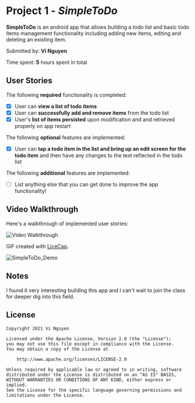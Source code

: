 # Project 1 - *SimpleToDo*

**SimpleToDo** is an android app that allows building a todo list and basic todo items management functionality including adding new items, editing and deleting an existing item.

Submitted by: **Vi Nguyen**

Time spent: **5** hours spent in total

## User Stories

The following **required** functionality is completed:

* [x] User can **view a list of todo items**
* [x] User can **successfully add and remove items** from the todo list
* [x] User's **list of items persisted** upon modification and and retrieved properly on app restart

The following **optional** features are implemented:

* [x] User can **tap a todo item in the list and bring up an edit screen for the todo item** and then have any changes to the text reflected in the todo list

The following **additional** features are implemented:

* [ ] List anything else that you can get done to improve the app functionality!

## Video Walkthrough

Here's a walkthrough of implemented user stories:

<img src='https://user-images.githubusercontent.com/65844160/106331761-57776600-623a-11eb-8653-f87e6af0f50e.mp4' title='Video Walkthrough' width='' alt='Video Walkthrough' />

GIF created with [LiceCap](http://www.cockos.com/licecap/).

![SimpleToDo_Demo](https://user-images.githubusercontent.com/65844160/106333945-8bed2100-623e-11eb-8747-2a5efba9a50e.gif)

## Notes

I found it very interesting building this app and I can't wait to join the class for deeper dig into this field. 

## License

    Copyright 2021 Vi Nguyen

    Licensed under the Apache License, Version 2.0 (the "License");
    you may not use this file except in compliance with the License.
    You may obtain a copy of the License at

        http://www.apache.org/licenses/LICENSE-2.0

    Unless required by applicable law or agreed to in writing, software
    distributed under the License is distributed on an "AS IS" BASIS,
    WITHOUT WARRANTIES OR CONDITIONS OF ANY KIND, either express or implied.
    See the License for the specific language governing permissions and
    limitations under the License.
